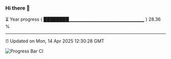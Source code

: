 ### Hi there 👋

⏳ Year progress { ████████▁▁▁▁▁▁▁▁▁▁▁▁▁▁▁▁▁▁▁▁▁▁ } 28.36 %

---

⏰ Updated on Mon, 14 Apr 2025 12:30:28 GMT

![Progress Bar CI](https://github.com/liununu/liununu/workflows/Progress%20Bar%20CI/badge.svg)
